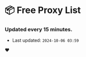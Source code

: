# :package: Free Proxy List
### Updated every 15 minutes.

- Last updated: `2024-10-06 03:59`

:heart:
